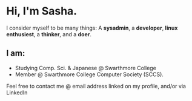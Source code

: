 
<!---
Kasadasan/Kasadasan is a ✨ special ✨ repository because its `README.md` (this file) appears on your GitHub profile.
You can click the Preview link to take a look at your changes.
--->

# Hi, I'm Sasha.

I consider myself to be many things: A **sysadmin**, a **developer**, **linux enthusiest**, a **thinker**, and a **doer**.

## I am: 
- Studying Comp. Sci. & Japanese @ Swarthmore College
- Member @ Swarthmore College Computer Society (SCCS).


Feel free to contact me @ email address linked on my profile, and/or via LinkedIn


